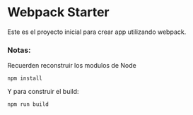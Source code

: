 # Webpack Starter

Este es el proyecto inicial para crear app utilizando webpack. 

### Notas: 
Recuerden reconstruir los modulos de Node
```
npm install 
```
Y para construir el build:
```
npm run build
```